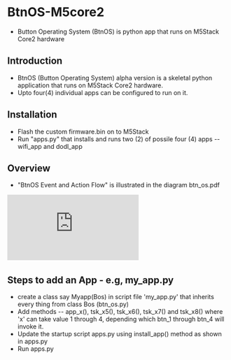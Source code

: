 # BtnOS-M5core2
* Button Operating System (BtnOS) is python app that runs on M5Stack Core2 hardware
## Introduction
* BtnOS (Button Operating System) alpha version is a skeletal python application that runs on M5Stack Core2 hardware.
* Upto four(4) individual apps can be configured to run on it.

## Installation
* Flash the custom firmware.bin on to M5Stack
* Run  "apps.py" that installs and runs two (2) of possile four (4) apps -- wifi_app and dodl_app

## Overview
* "BtnOS Event and Action Flow" is illustrated in the diagram btn_os.pdf

![Image](https://github.com/bachipeachy/BtnOS-M5core2/blob/master/btn_os.pdf)

## Steps to add an App - e.g, my_app.py
* create a class say Myapp(Bos) in script file 'my_app.py' that inherits every thing from class Bos (btn_os.py)
* Add methods -- app_x(), tsk_x5(), tsk_x6(), tsk_x7() and tsk_x8()
where 'x' can take value 1 through 4, depending which btn_1 through btn_4 will invoke it.
* Update the startup script apps.py using install_app() method as shown in apps.py
* Run apps.py

